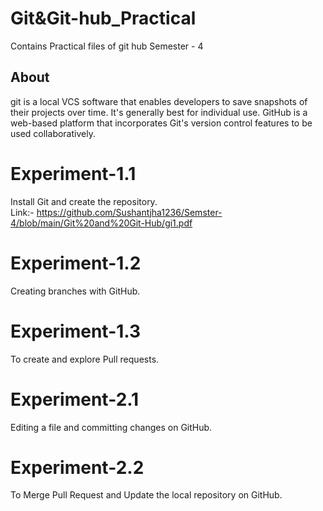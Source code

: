 # Git&Git-hub_Practical
Contains Practical files of git hub
Semester - 4
## About
git is a local VCS software that enables developers to save snapshots of their projects over time. It's generally best for individual use. GitHub is a web-based platform that incorporates Git's version control features to be used collaboratively.
# Experiment-1.1
Install Git and create the repository.<br>
Link:- https://github.com/Sushantjha1236/Semster-4/blob/main/Git%20and%20Git-Hub/gi1.pdf
# Experiment-1.2
Creating branches with GitHub.
# Experiment-1.3
To create and explore Pull requests.
# Experiment-2.1
Editing a file and committing changes on GitHub.
# Experiment-2.2
To Merge Pull Request and Update the local repository on GitHub.
